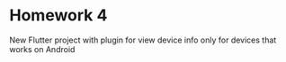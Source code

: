 # Homework 4
New Flutter project with plugin for view device info only for devices that works on Android 
